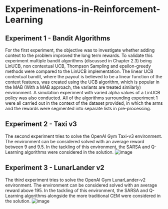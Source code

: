 # Experimenations-in-Reinforcement-Learning

## Experiment 1 - Bandit Algorithms

For the first experiment, the objective was to investigate
whether adding context to the problem improved the long term rewards. To validate this experiment multiple bandit
algorithms (discussed in Chapter 2.3) being LinUCB, non contextual UCB, Thompson Sampling and epsilon-greedy
methods were compared to the LinUCB implementation.
The linear UCB contextual bandit, where the payout is
believed to be a linear function of the context features, was
created using the UCB algorithm, which is popular in the
MAB (With a MAB approach, the variants are treated similarly) environment. A simulation experiment with varied
alpha values of a LinUCB policy was also conducted.
All of the algorithms surrounding experiment 1 were all
carried out in the context of the dataset provided, in which
the arms and the rewards were segmented into separate lists
in pre-processing.

## Experiment 2 - Taxi v3

The second experiment tries to solve the OpenAI Gym Taxi-v3 environment. The environment can be considered solved with an
average reward between 9 and 9.5. In the tackling of this environment, the SARSA and Q-Learning algorithms were considered in the solution.
![image](https://user-images.githubusercontent.com/73174341/154957852-49457950-62ab-45b7-bc0b-468b8e762498.png)


## Experiment 3 - LunarLander v2

The third experiment tries to solve the OpenAI Gym LunarLander-v2 environment. The environment can be considered solved with an
average reward above 195. In the tackling of this environment, the SARSA and Q-Learning algorithms alongside the more traditional CEM were considered in the solution.
![image](https://user-images.githubusercontent.com/73174341/154957793-4043fe73-4366-487d-a449-1285854663a5.png)
